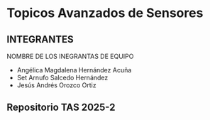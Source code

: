 # Topicos Avanzados de Sensores
## INTEGRANTES
NOMBRE DE LOS INEGRANTAS DE EQUIPO

- Angélica Magdalena Hernández Acuña
- Set Arnufo Salcedo Hernández
- Jesús Andrés Orozco Ortiz

## Repositorio TAS 2025-2
